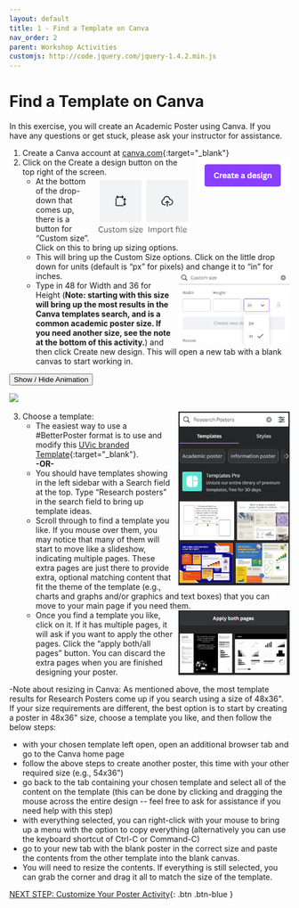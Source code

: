 ```yaml
---
layout: default
title: 1 - Find a Template on Canva
nav_order: 2
parent: Workshop Activities
customjs: http://code.jquery.com/jquery-1.4.2.min.js
---
```


# Find a Template on Canva

In this exercise, you will create an Academic Poster using Canva. If you have any questions or get stuck, please ask your instructor for assistance. 

1.  Create a Canva account at 
[canva.com](https://ww.canva.com/){:target="_blank"}  <img src="images/01.png" alt="new slide" style="float:right;margin-left:10px;">
2.  Click on the Create a design button on the top right of the screen.  <img src="images/02.png" alt="new slide" style="float:right;margin-left:10px;">
    - At the bottom of the drop-down that comes up, there is a button for “Custom size”. Click on this to bring up sizing options. 
    - This will bring up the Custom Size options. Click on the little drop down for units (default is “px” for pixels) and change it to “in” for inches.  <img src="images/03.png" alt="new slide" style="float:right;width:200px;margin-left:10px;">
    - Type in 48 for Width and 36 for Height (**Note: starting with this size will bring up the most results in the Canva templates search, and is a common academic poster size. If you need another size, see the note at the bottom of this activity.**) and then click Create new design. This will open a new tab with a blank canvas to start working in.
 
<button onclick="toggle('gif1')">Show / Hide Animation </button>
<div id="gif1">
      <img src="images/canva-p1.gif">
      </div>

3. Choose a template: <img src="images/04.png" alt="new slide" style="float:right;width:200px;margin-left:10px;">
   -   The easiest way to use a #BetterPoster format is to use and modify this [UVic branded Template](https://www.canva.com/design/DAFYzpd1yU8/olf9xuPArpgDg7WZmWMIQA/view?utm_content=DAFYzpd1yU8){:target="_blank"}.<br>
**-OR-**<br>
   - You should have templates showing in the left sidebar with a Search field at the top. Type “Research posters” in the search field to bring up template ideas. 
   - Scroll through to find a template you like. If you mouse over them, you may notice that many of them will start to move like a slideshow, indicating multiple pages. These extra pages are just there to provide extra, optional matching content that fit the theme of the template (e.g., charts and graphs and/or graphics and text boxes) that you can move to your main page if you need them.    <img src="images/05.png" alt="new slide" style="float:right;width:200px;margin-left:10px;">
    - Once you find a template you like, click on it. If it has multiple pages, it will ask if you want to apply the other pages. Click the “apply both/all pages” button. You can discard the extra pages when you are finished designing your poster.

-Note about resizing in Canva: As mentioned above, the most template results for Research Posters come up if you search using a size of 48x36". If your size requirements are different, the best option is to start by creating a poster in 48x36" size, choose a template you like, and then follow the below steps:
   - with your chosen template left open, open an additional browser tab and go to the Canva home page
   - follow the above steps to create another poster, this time with your other required size (e.g., 54x36")
   - go back to the tab containing your chosen template and select all of the content on the template (this can be done by clicking and dragging the mouse across the entire design -- feel free to ask for assistance if you need help with this step)
   - with everything selected, you can right-click with your mouse to bring up a menu with the option to copy everything (alternatively you can use the keyboard shortcut of Ctrl-C or Command-C)
   - go to your new tab with the blank poster in the correct size and paste the contents from the other template into the blank canvas.
   - You will need to resize the contents. If everything is still selected, you can grab the corner and drag it all to match the size of the template. 

<script>  
    function toggle(input) {
        var x = document.getElementById(input);
        if (x.style.display === "none") {
            x.style.display = "block";
        } else {
            x.style.display = "none";
        }
    }
</script>

[NEXT STEP: Customize Your Poster Activity](act-2.html){: .btn .btn-blue }
